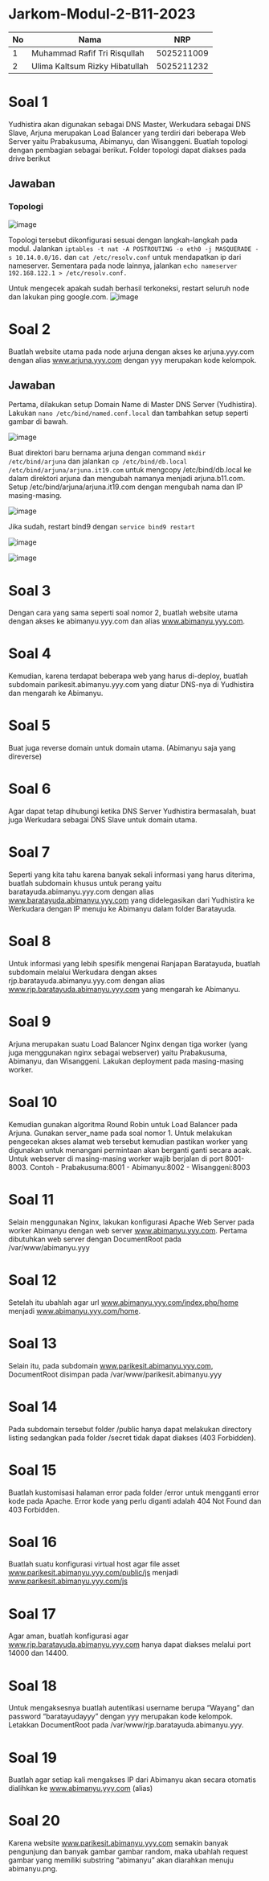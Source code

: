 # Jarkom-Modul-2-B11-2023

| No | Nama | NRP |
| -------- | -------- | -------- |
| 1 | Muhammad Rafif Tri Risqullah | 5025211009 |
| 2 | Ulima Kaltsum Rizky Hibatullah | 5025211232 |

# Soal 1
Yudhistira akan digunakan sebagai DNS Master, Werkudara sebagai DNS Slave, Arjuna merupakan Load Balancer yang terdiri dari beberapa Web Server yaitu Prabakusuma, Abimanyu, dan Wisanggeni. Buatlah topologi dengan pembagian sebagai berikut. Folder topologi dapat diakses pada drive berikut
## Jawaban
### Topologi
![image](https://github.com/ulimakrh/Jarkom-Modul-2-B11-2023/assets/114993076/d42472df-3a3d-405c-bed6-a6d35fbb3fec)

Topologi tersebut dikonfigurasi sesuai dengan langkah-langkah pada modul. Jalankan `iptables -t nat -A POSTROUTING -o eth0 -j MASQUERADE -s 10.14.0.0/16.` dan `cat /etc/resolv.conf` untuk mendapatkan ip dari nameserver. Sementara pada node lainnya, jalankan `echo nameserver 192.168.122.1 > /etc/resolv.conf.`

Untuk mengecek apakah sudah berhasil terkoneksi, restart seluruh node dan lakukan ping google.com.
![image](https://github.com/ulimakrh/Jarkom-Modul-2-B11-2023/assets/114993076/cbdaa156-2af3-4916-8a78-593cc9fc3fb6)

# Soal 2
Buatlah website utama pada node arjuna dengan akses ke arjuna.yyy.com dengan alias www.arjuna.yyy.com dengan yyy merupakan kode kelompok.
## Jawaban
Pertama, dilakukan setup Domain Name di Master DNS Server (Yudhistira). Lakukan `nano /etc/bind/named.conf.local` dan tambahkan setup seperti gambar di bawah.

![image](https://github.com/ulimakrh/Jarkom-Modul-2-B11-2023/assets/114993076/a6e31325-5774-4085-b18c-9467f4ebbc9d)

Buat direktori baru bernama arjuna dengan command `mkdir /etc/bind/arjuna` dan jalankan `cp /etc/bind/db.local /etc/bind/arjuna/arjuna.it19.com`
 untuk mengcopy /etc/bind/db.local ke dalam direktori arjuna dan mengubah namanya menjadi arjuna.b11.com. Setup /etc/bind/arjuna/arjuna.it19.com dengan mengubah nama dan IP masing-masing.

![image](https://github.com/ulimakrh/Jarkom-Modul-2-B11-2023/assets/114993076/6bd390d3-a234-45e5-ae75-c9e7d5a94a66)

Jika sudah, restart bind9 dengan `service bind9 restart`

![image](https://github.com/ulimakrh/Jarkom-Modul-2-B11-2023/assets/114993076/ec91343b-9afa-44a1-8f67-989140b00246)

![image](https://github.com/ulimakrh/Jarkom-Modul-2-B11-2023/assets/114993076/c7b16143-c4b1-4a6e-b38d-5723366b9e37)


# Soal 3
Dengan cara yang sama seperti soal nomor 2, buatlah website utama dengan akses ke abimanyu.yyy.com dan alias www.abimanyu.yyy.com.

# Soal 4
Kemudian, karena terdapat beberapa web yang harus di-deploy, buatlah subdomain parikesit.abimanyu.yyy.com yang diatur DNS-nya di Yudhistira dan mengarah ke Abimanyu.

# Soal 5
Buat juga reverse domain untuk domain utama. (Abimanyu saja yang direverse)

# Soal 6
Agar dapat tetap dihubungi ketika DNS Server Yudhistira bermasalah, buat juga Werkudara sebagai DNS Slave untuk domain utama.

# Soal 7
Seperti yang kita tahu karena banyak sekali informasi yang harus diterima, buatlah subdomain khusus untuk perang yaitu baratayuda.abimanyu.yyy.com dengan alias www.baratayuda.abimanyu.yyy.com yang didelegasikan dari Yudhistira ke Werkudara dengan IP menuju ke Abimanyu dalam folder Baratayuda.

# Soal 8
Untuk informasi yang lebih spesifik mengenai Ranjapan Baratayuda, buatlah subdomain melalui Werkudara dengan akses rjp.baratayuda.abimanyu.yyy.com dengan alias www.rjp.baratayuda.abimanyu.yyy.com yang mengarah ke Abimanyu.

# Soal 9
Arjuna merupakan suatu Load Balancer Nginx dengan tiga worker (yang juga menggunakan nginx sebagai webserver) yaitu Prabakusuma, Abimanyu, dan Wisanggeni. Lakukan deployment pada masing-masing worker.

# Soal 10
Kemudian gunakan algoritma Round Robin untuk Load Balancer pada Arjuna. Gunakan server_name pada soal nomor 1. Untuk melakukan pengecekan akses alamat web tersebut kemudian pastikan worker yang digunakan untuk menangani permintaan akan berganti ganti secara acak. Untuk webserver di masing-masing worker wajib berjalan di port 8001-8003. Contoh
    - Prabakusuma:8001
    - Abimanyu:8002
    - Wisanggeni:8003

# Soal 11
Selain menggunakan Nginx, lakukan konfigurasi Apache Web Server pada worker Abimanyu dengan web server www.abimanyu.yyy.com. Pertama dibutuhkan web server dengan DocumentRoot pada /var/www/abimanyu.yyy

# Soal 12
Setelah itu ubahlah agar url www.abimanyu.yyy.com/index.php/home menjadi www.abimanyu.yyy.com/home.

# Soal 13
Selain itu, pada subdomain www.parikesit.abimanyu.yyy.com, DocumentRoot disimpan pada /var/www/parikesit.abimanyu.yyy

# Soal 14
Pada subdomain tersebut folder /public hanya dapat melakukan directory listing sedangkan pada folder /secret tidak dapat diakses (403 Forbidden).

# Soal 15
Buatlah kustomisasi halaman error pada folder /error untuk mengganti error kode pada Apache. Error kode yang perlu diganti adalah 404 Not Found dan 403 Forbidden.

# Soal 16
Buatlah suatu konfigurasi virtual host agar file asset www.parikesit.abimanyu.yyy.com/public/js menjadi 
www.parikesit.abimanyu.yyy.com/js 

# Soal 17
Agar aman, buatlah konfigurasi agar www.rjp.baratayuda.abimanyu.yyy.com hanya dapat diakses melalui port 14000 dan 14400.

# Soal 18
Untuk mengaksesnya buatlah autentikasi username berupa “Wayang” dan password “baratayudayyy” dengan yyy merupakan kode kelompok. Letakkan DocumentRoot pada /var/www/rjp.baratayuda.abimanyu.yyy.

# Soal 19
Buatlah agar setiap kali mengakses IP dari Abimanyu akan secara otomatis dialihkan ke www.abimanyu.yyy.com (alias)

# Soal 20
Karena website www.parikesit.abimanyu.yyy.com semakin banyak pengunjung dan banyak gambar gambar random, maka ubahlah request gambar yang memiliki substring “abimanyu” akan diarahkan menuju abimanyu.png.

